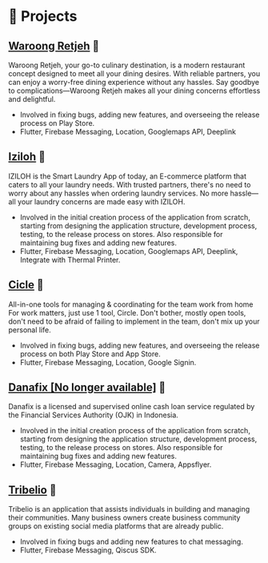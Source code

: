 # 🧪 Projects

## [Waroong Retjeh](https://play.google.com/store/apps/details?id=com.waroongretjeh&hl=id&gl=US&pli=1) 🔗
Waroong Retjeh, your go-to culinary destination, is a modern restaurant concept designed to meet all your dining desires. With reliable partners, you can enjoy a worry-free dining experience without any hassles. Say goodbye to complications—Waroong Retjeh makes all your dining concerns effortless and delightful.
- Involved in fixing bugs, adding new features, and overseeing the release process on Play Store.
- Flutter, Firebase Messaging, Location, Googlemaps API, Deeplink

## [Iziloh](https://play.google.com/store/search?q=iziloh&c=apps&hl=id&gl=US) 🔗
IZILOH is the Smart Laundry App of today, an E-commerce platform that caters to all your laundry needs. With trusted partners, there's no need to worry about any hassles when ordering laundry services. No more hassle—all your laundry concerns are made easy with IZILOH.
- Involved in the initial creation process of the application from scratch, starting from designing the application structure, development process, testing, to the release process on stores. Also responsible for maintaining bug fixes and adding new features.
- Flutter, Firebase Messaging, Location, Googlemaps API, Deeplink, Integrate with Thermal Printer.

## [Cicle](https://play.google.com/store/search?q=Cicle&c=apps&hl=id&gl=US) 🔗
All-in-one tools for managing & coordinating for the team work from home
For work matters, just use 1 tool, Circle. Don't bother, mostly open tools, don't need to be afraid of failing to implement in the team, don't mix up your personal life.
- Involved in fixing bugs, adding new features, and overseeing the release process on both Play Store and App Store.
- Flutter, Firebase Messaging, Location, Google Signin.

## [Danafix [No longer available]](https://www.instagram.com/danafix_id/p/CX3Q0aJLs7b/?hl=en) 🔗
Danafix is a licensed and supervised online cash loan service regulated by the Financial Services Authority (OJK) in Indonesia.
- Involved in the initial creation process of the application from scratch, starting from designing the application structure, development process, testing, to the release process on stores. Also responsible for maintaining bug fixes and adding new features.
- Flutter, Firebase Messaging, Location, Camera, Appsflyer.

## [Tribelio](https://play.google.com/store/apps/details?id=com.app.tribelio) 🔗
Tribelio is an application that assists individuals in building and managing their communities. Many business owners create business community groups on existing social media platforms that are already public.
- Involved in fixing bugs and adding new features to chat messaging.
- Flutter, Firebase Messaging, Qiscus SDK.
